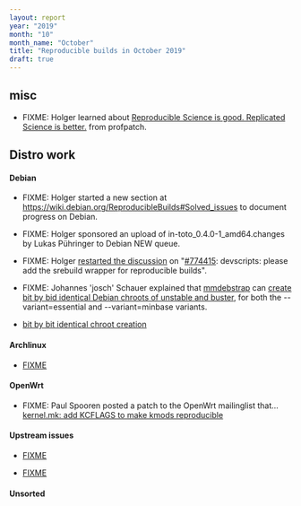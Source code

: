 ```yaml
---
layout: report
year: "2019"
month: "10"
month_name: "October"
title: "Reproducible builds in October 2019"
draft: true
---
```


## misc

* FIXME: Holger learned about [Reproducible Science is good. Replicated Science is better.](https://rescience.github.io/) from profpatch.

## Distro work

#### Debian

* FIXME: Holger started a new section at https://wiki.debian.org/ReproducibleBuilds#Solved_issues to document progress on Debian.

* FIXME: Holger sponsored an upload of in-toto_0.4.0-1_amd64.changes by Lukas Pühringer to Debian NEW queue.

* FIXME: Holger [restarted the discussion](https://bugs.debian.org/cgi-bin/bugreport.cgi?bug=774415#270) on "[#774415](https://bugs.debian.org/cgi-bin/bugreport.cgi?bug=774415): devscripts: please add the srebuild wrapper for reproducible builds".

* FIXME: Johannes 'josch' Schauer explained that [mmdebstrap](https://tracker.debian.org/mmdebstrap) can [create bit by bid identical Debian chroots of unstable and buster](https://lists.debian.org/debian-devel/2019/10/msg00101.html), for both the --variant=essential and --variant=minbase variants.

* [bit by bit identical chroot creation](https://alioth-lists.debian.net/pipermail/reproducible-builds/Week-of-Mon-20191007/011759.html)

#### Archlinux

* [FIXME](https://github.com/archlinux/archweb/issues/244)

#### OpenWrt

* FIXME: Paul Spooren posted a patch to the OpenWrt mailinglist that... [kernel.mk: add KCFLAGS to make kmods reproducible](https://lists.infradead.org/pipermail/openwrt-devel/2019-October/019248.html)

#### Upstream issues

* [FIXME](https://github.com/pypa/setuptools/pull/1305#issuecomment-538810632)

* [FIXME](https://guix.gnu.org/blog/2019/guix-reduces-bootstrap-seed-by-50/)

#### Unsorted

